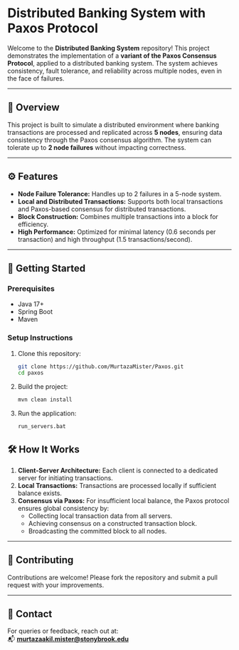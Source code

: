 # Distributed Banking System with Paxos Protocol

Welcome to the **Distributed Banking System** repository! This project demonstrates the implementation of a **variant of the Paxos Consensus Protocol**, applied to a distributed banking system. The system achieves consistency, fault tolerance, and reliability across multiple nodes, even in the face of failures.

---

## 📝 **Overview**

This project is built to simulate a distributed environment where banking transactions are processed and replicated across **5 nodes**, ensuring data consistency through the Paxos consensus algorithm. The system can tolerate up to **2 node failures** without impacting correctness.

---

## ⚙️ **Features**

- **Node Failure Tolerance:** Handles up to 2 failures in a 5-node system.  
- **Local and Distributed Transactions:** Supports both local transactions and Paxos-based consensus for distributed transactions.  
- **Block Construction:** Combines multiple transactions into a block for efficiency.  
- **High Performance:** Optimized for minimal latency (0.6 seconds per transaction) and high throughput (1.5 transactions/second).  

---

## 🚀 **Getting Started**

### Prerequisites
- Java 17+
- Spring Boot
- Maven

### Setup Instructions
1. Clone this repository:  
   ```bash
   git clone https://github.com/MurtazaMister/Paxos.git
   cd paxos
   ```
2. Build the project:
   ```bash
   mvn clean install
   ```
3. Run the application:
   ```bash
   run_servers.bat
   ```

## 🛠️ How It Works

1. **Client-Server Architecture:** Each client is connected to a dedicated server for initiating transactions.
2. **Local Transactions:** Transactions are processed locally if sufficient balance exists.
3. **Consensus via Paxos:** For insufficient local balance, the Paxos protocol ensures global consistency by:
   - Collecting local transaction data from all servers.
   - Achieving consensus on a constructed transaction block.
   - Broadcasting the committed block to all nodes.

---

## 🤝 Contributing

Contributions are welcome! Please fork the repository and submit a pull request with your improvements.

---

## 📧 Contact

For queries or feedback, reach out at:  
📬 **murtazaakil.mister@stonybrook.edu**
